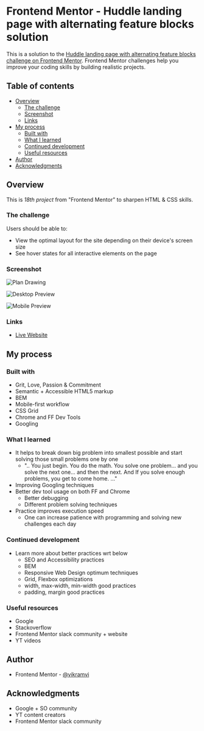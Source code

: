 # Frontend Mentor - Huddle landing page with alternating feature blocks solution

This is a solution to the [Huddle landing page with alternating feature blocks challenge on Frontend Mentor](https://www.frontendmentor.io/challenges/huddle-landing-page-with-alternating-feature-blocks-5ca5f5981e82137ec91a5100). Frontend Mentor challenges help you improve your coding skills by building realistic projects.

## Table of contents

- [Overview](#overview)
  - [The challenge](#the-challenge)
  - [Screenshot](#screenshot)
  - [Links](#links)
- [My process](#my-process)
  - [Built with](#built-with)
  - [What I learned](#what-i-learned)
  - [Continued development](#continued-development)
  - [Useful resources](#useful-resources)
- [Author](#author)
- [Acknowledgments](#acknowledgments)

## Overview

This is _18th project_ from "Frontend Mentor" to sharpen HTML & CSS skills.

### The challenge

Users should be able to:

- View the optimal layout for the site depending on their device's screen size
- See hover states for all interactive elements on the page

### Screenshot

![Plan Drawing](./screenshots/drawing.png)

![Desktop Preview](./screenshots/desktop.png)

![Mobile Preview](./screenshots/mobile.png)

### Links

- [Live Website](https://vikramvi.github.io/Huddle-landing-page-with-alternating-feature-blocks/)

## My process

### Built with

- Grit, Love, Passion & Commitment
- Semantic + Accessible HTML5 markup
- BEM
- Mobile-first workflow
- CSS Grid
- Chrome and FF Dev Tools
- Googling

### What I learned

- It helps to break down big problem into smallest possible and start solving those small problems one by one
  - ".. You just begin. You do the math. You solve one problem... and you solve the next one... and then the next. And If you solve enough problems, you get to come home. ..."
- Improving Googling techniques
- Better dev tool usage on both FF and Chrome
  - Better debugging
  - Different problem solving techniques
- Practice improves execution speed
  - One can increase patience with programming and solving new challenges each day

### Continued development

- Learn more about better practices wrt below
  - SEO and Accessibility practices
  - BEM
  - Responsive Web Design optimum techniques
  - Grid, Flexbox optimizations
  - width, max-width, min-width good practices
  - padding, margin good practices

### Useful resources

- Google
- Stackoverflow
- Frontend Mentor slack community + website
- YT videos

## Author

- Frontend Mentor - [@vikramvi](https://www.frontendmentor.io/profile/vikramvi)

## Acknowledgments

- Google + SO community
- YT content creators
- Frontend Mentor slack community
